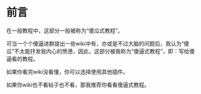 # 前言

在一般教程中，这部分一般被称为“傻瓜式教程”。

可当一个个傻逼进群提出一些wiki中有，亦或是不过大脑的问题后，我认为“傻瓜”不太能抒发我内心的愤懑，因此，这部分被我称为“傻逼式教程”，即：写给傻逼看的教程。

如果你看完wiki没看懂，你可以选择使用其他插件。

如果你wiki也不看帖子也不看，那我推荐你看看傻逼式教程。
